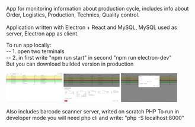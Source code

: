 App for monitoring information about production cycle, includes info about Order, Logistics, Production, Technics, Quality control.<br/><br/>
Application written with Electron + React and MySQL, MySQL used as server, Electron app as client.<br/>

To run app locally:<br/>
-- 1. open two terminals<br/>
-- 2. in first write "npm run start" in second "npm run electron-dev"<br/>
But you can download builded version in production<br/><br/>
<img src="/images/2.png" style="width: 30%"/>
<img src="/images/3.png" style="width: 30%"/>
<img src="/images/4.png" style="width: 30%"/>

Also includes barcode scanner server, writed on scratch PHP
To run in developer mode you will need php cli and write: "php -S localhost:8000"
